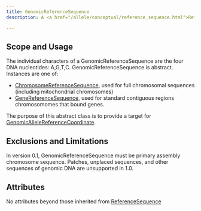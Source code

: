 ```yaml
---
title: GenomicReferenceSequence
description: A <a href="/allele/conceptual/reference_sequence.html">ReferenceSequence</a> describing full or partial chromosomal DNA.

---
```


Scope and Usage
---------------

The individual characters of a GenomicReferenceSequence are the four DNA nucleotides: A,G,T,C.   GenomicReferenceSequence is abstract.  Instances are one of:

  - [ChromosomeReferenceSequence](chromosome_reference_sequence.html), used for full chromosomal sequences (including mitochondrial chromosomes)
  - [GeneReferenceSequence](gene_reference_sequence.html), used for standard contiguous regions chromosomomes that bound genes.

The purpose of this abstract class is to provide a target for [GenomicAlleleReferenceCoordinate](genomic_allele_reference_coordinate.html).

Exclusions and Limitations
--------------------------

In version 0.1, GenomicReferenceSequence must be primary assembly chromosome sequence.  Patches, unplaced sequences, and other sequences of genomic DNA are unsupported in 1.0.

Attributes
----------

No attributes beyond those inherited from [ReferenceSequence](reference_sequence.html)
